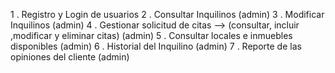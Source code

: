 1 . Registro y Login de usuarios
2 . Consultar Inquilinos (admin)
3 . Modificar Inquilinos (admin)
4 . Gestionar solicitud de citas --> (consultar, incluir ,modificar y eliminar citas) (admin)
5 . Consultar locales e inmuebles disponibles (admin)
6 . Historial del Inquilino (admin)
7 . Reporte de las opiniones del cliente (admin) 
